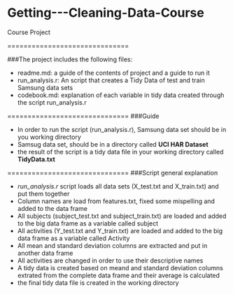 Getting---Cleaning-Data-Course
==============================

Course Project

==============================

###The project includes the following files:

- readme.md: a guide of the contents of project and a guide to run it
- run_analysis.r: An script that creates a Tidy Data of test and train Samsung data sets
- codebook.md: explanation of each variable in tidy data created through the script run_analysis.r

==============================
###Guide

- In order to run the script (run_analysis.r), Samsung data set should be in you working directory
- Samsug data set, should be in a directory called **UCI HAR Dataset**
- the result of the script is a tidy data file in your working directory called **TidyData.txt**

==============================
###Script general explanation

- *run_analysis.r* script loads all data sets (X_test.txt and X_train.txt) and put them together
- Column names are load from features.txt, fixed some mispelling and added to the data frame
- All subjects (subject_test.txt and subject_train.txt) are loaded and added to the big data frame as a variable called subject
- All activities (Y_test.txt and Y_train.txt) are loaded and added to the big data frame as a variable called Activity
- All mean and standard deviation columns are extracted and put in another data frame
- All activities are changed in order to use their descriptive names
- A tidy data is created based on meand and standard deviation columns extrated from the complete data frame and their average is calculated
- the final tidy data file is created in the working directory